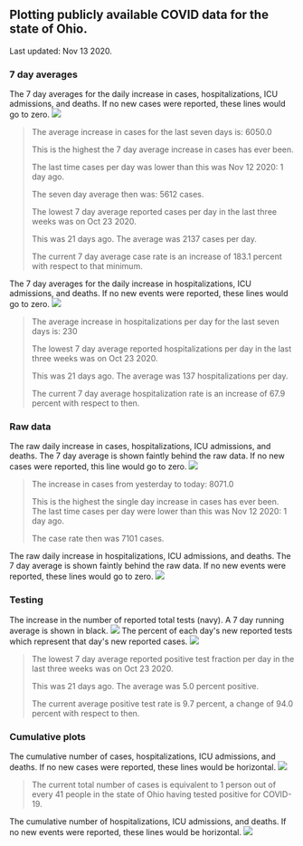 ## Plotting publicly available COVID data for the state of Ohio. 

Last updated: Nov 13 2020. 

### 7 day averages
The 7 day averages for the daily increase in cases, hospitalizations, ICU admissions, and deaths. If no new cases were reported, these lines would go to zero.
![](7dayaverage_cases.png)

>The average increase in cases for the last seven days is: 6050.0
>
>This is the highest the 7 day average increase in cases has ever been.
>
>The last time cases per day was lower than this was Nov 12 2020: 1 day ago.
>
>The seven day average then was: 5612 cases.
>
>The lowest 7 day average reported cases per day in the last three weeks was on Oct 23 2020.
>
>This was 21 days ago. The average was 2137 cases per day.
>
>The current 7 day average case rate is an increase of 183.1 percent with respect to that minimum.

The 7 day averages for the daily increase in hospitalizations, ICU admissions, and deaths. If no new events were reported, these lines would go to zero.
![](7dayaverage_hospital.png)

>The average increase in hospitalizations per day for the last seven days is: 230
>
>The lowest 7 day average reported hospitalizations per day in the last three weeks was on Oct 23 2020.
>
>This was 21 days ago. The average was 137 hospitalizations per day.
>
>The current 7 day average hospitalization rate is an increase of 67.9 percent with respect to then.

### Raw data
The raw daily increase in cases, hospitalizations, ICU admissions, and deaths. The 7 day average is shown faintly behind the raw data. If no new cases were reported, this line would go to zero.
![](DailyCases.png)

>The increase in cases from yesterday to today: 8071.0 
>
>This is the highest the single day increase in cases has ever been.
>The last time cases per day were lower than this was Nov 12 2020: 1 day ago. 
>
>The case rate then was 7101 cases.

The raw daily increase in hospitalizations, ICU admissions, and deaths. The 7 day average is shown faintly behind the raw data. If no new events were reported, these lines would go to zero.
![](DailyHospitalizations.png)

### Testing

The increase in the number of reported total tests (navy). A 7 day running average is shown in black.
![](DailyTests.png)
The percent of each day's new reported tests which represent that day's new reported cases.
![](percentpositive_tests.png)

>The lowest 7 day average reported positive test fraction per day in the last three weeks was on Oct 23 2020.
>
>This was 21 days ago. The average was 5.0 percent positive. 
>
>The current average positive test rate is 9.7 percent, a change of 94.0 percent with respect to then. 

### Cumulative plots
The cumulative number of cases, hospitalizations, ICU admissions, and deaths. If no new cases were reported, these lines would be horizontal.
![](Cases.png)

>The current total number of cases is equivalent to 1 person out of every 41 people in the state of Ohio having tested positive for COVID-19.

The cumulative number of hospitalizations, ICU admissions, and deaths. If no new events were reported, these lines would be horizontal.
![](Hospitalizations.png)

